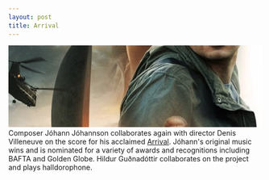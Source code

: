 ```yaml
---
layout: post
title: Arrival
---
```

![More Hollywood](/public/img/arrival.jpg)
Composer Jóhann Jóhannson collaborates again with director Denis Villeneuve on the score for his acclaimed [Arrival](http://www.imdb.com/title/tt2543164/?ref_=nm_knf_i4). Jóhann's original music wins and is nominated for a variety of awards and recognitions including BAFTA and Golden Globe. Hildur Guðnadóttir collaborates on the project and plays halldorophone.

